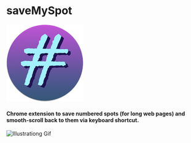 # saveMySpot

![logo](./saveMySpot_48.png)

#### Chrome extension to save numbered spots (for long web pages) and smooth-scroll back to them via keyboard shortcut.

![Illustrationg Gif](./saveMySpot.gif)